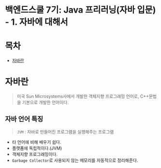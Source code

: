 # 백엔드스쿨 7기: Java 프리러닝(자바 입문) - 1. 자바에 대해서

# 목차
- [자바란](#자바란)


# 자바란

> 미국 Sun Microsystems사에서 개발한 객체지향 프로그래밍 언어로, C++문법을 기본으로 개발한 언어이다.

## 자바 언어 특징

> `JVM` : 자바로 만들어진 프로그램을 실행해주는 프로그램

- 타 언어에 비해 배우기 쉽다.
- 플랫폼에 독립적이다.(JVM)
- 객체지향 프로그래밍이다.
- `Garbage Collector`로 사용되지 않는 메모리를 자동적으로 정리해준다.
